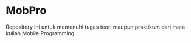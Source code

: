 # MobPro
Repository ini untuk memenuhi tugas teori maupun praktikum dari mata kuliah Mobile Programming
